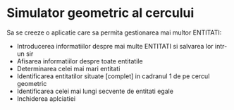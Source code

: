 # Simulator geometric al cercului
Sa se creeze o aplicatie care sa permita gestionarea mai multor
ENTITATI:
- Introducerea informatiilor despre mai multe ENTITATI si salvarea lor intr-un sir
- Afisarea informatiilor despre toate entitatile 
- Determinarea celei mai mari entitati 
- Identificarea entitatilor situate [complet] in cadranul 1 de pe cercul geometric
- Identificarea celei mai lungi secvente de entitati egale
- Inchiderea aplciatiei
